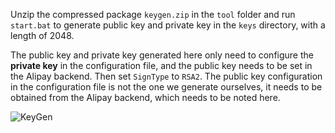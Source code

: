 Unzip the compressed package `keygen.zip` in the `tool` folder and run `start.bat` to generate public key and private key in the `keys` directory, with a length of 2048.

The public key and private key generated here only need to configure the **private key** in the configuration file, and the public key needs to be set in the Alipay backend. Then set `SignType` to `RSA2`. The public key configuration in the configuration file is not the one we generate ourselves, it needs to be obtained from the Alipay backend, which needs to be noted here.

![KeyGen](/content/projects/alipay-sdk/assets/keygen.png)